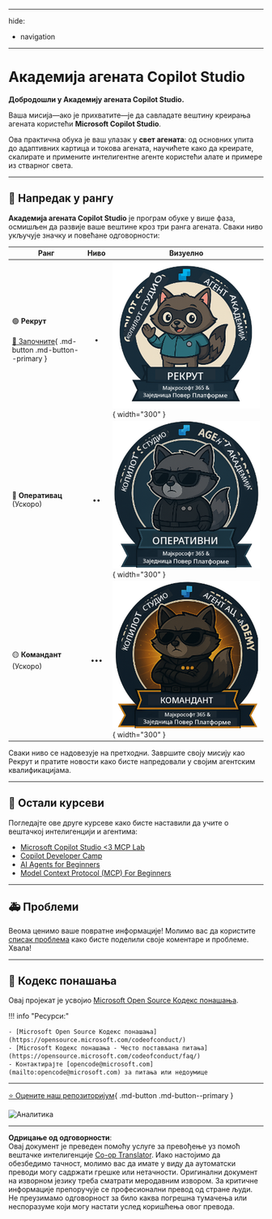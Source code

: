<!--
CO_OP_TRANSLATOR_METADATA:
{
  "original_hash": "15e57e059ce7689d602d7853187235cd",
  "translation_date": "2025-10-20T22:41:08+00:00",
  "source_file": "docs/index.md",
  "language_code": "sr"
}
-->
---
hide:
- navigation
---

# Академија агената Copilot Studio

**Добродошли у Академију агената Copilot Studio.**  

Ваша мисија—ако је прихватите—је да савладате вештину креирања агената користећи **Microsoft Copilot Studio**.

Ова практична обука је ваш улазак у **свет агената**: од основних упита до адаптивних картица и токова агената, научићете како да креирате, скалирате и примените интелигентне агенте користећи алате и примере из стварног света.

---

## 🏅 Напредак у рангу

**Академија агената Copilot Studio** је програм обуке у више фаза, осмишљен да развије ваше вештине кроз три ранга агената. Сваки ниво укључује значку и повећане одговорности:

| Ранг             | Ниво | Визуелно |
|------------------|:-----:|--------|
| 🟢 **Рекрут**</br></br>[🚀 Започните](https://aka.ms/agent-academy-recruit){ .md-button .md-button--primary }     | •     | ![Значка Рекрут](../../../translated_images/mcs-agent-academy-recruit-badge.ae42fcac011188229cda7c92da096df498ae9d647b2f66c6edf16befbbcbb339.sr.png){ width="300" }     |
| 🔵 **Оперативац**</br>(Ускоро)   | ••    | ![Значка Оперативац](../../../translated_images/mcs-agent-academy-operative-badge.1366e342a9b895d01f94429b640bca24ed169dbcb9dc099ba149b92825c7a0ac.sr.png){ width="300" } |
| 🟡 **Командант**</br>(Ускоро)    | •••   | ![Значка Командант](../../../translated_images/mcs-agent-academy-commander-badge.a62ed6b9c3c9bf697286fbfd692b3dddc69a95d0d519b8776667a7bd50e2a183.sr.png){ width="300" } |

Сваки ниво се надовезује на претходни. Завршите своју мисију као Рекрут и пратите новости како бисте напредовали у својим агентским квалификацијама.

---

## 🎒 Остали курсеви

Погледајте ове друге курсеве како бисте наставили да учите о вештачкој интелигенцији и агентима:

- [Microsoft Copilot Studio <3 MCP Lab](https://aka.ms/mcsmcplab)
- [Copilot Developer Camp](https://microsoft.github.io/copilot-camp/)
- [AI Agents for Beginners](https://microsoft.github.io/ai-agents-for-beginners/)
- [Model Context Protocol (MCP) For Beginners](https://github.com/microsoft/mcp-for-beginners)

---

## 🚑 Проблеми

Веома ценимо ваше повратне информације! Молимо вас да користите [списак проблема](https://github.com/microsoft/agent-academy/issues) како бисте поделили своје коментаре и проблеме. Хвала!

---

## 📜 Кодекс понашања

Овај пројекат је усвојио [Microsoft Open Source Кодекс понашања](https://opensource.microsoft.com/codeofconduct/).

!!! info "Ресурси:"

    - [Microsoft Open Source Кодекс понашања](https://opensource.microsoft.com/codeofconduct/)
    - [Microsoft Кодекс понашања - Често постављана питања](https://opensource.microsoft.com/codeofconduct/faq/)
    - Контактирајте [opencode@microsoft.com](mailto:opencode@microsoft.com) за питања или недоумице

---

[⭐️ Оцените наш репозиторијум](https://github.com/microsoft/agent-academy){ .md-button .md-button--primary }

<!-- markdownlint-disable-next-line MD033 -->
<img src="https://m365-visitor-stats.azurewebsites.net/agent-academy/index" alt="Аналитика" />

---

**Одрицање од одговорности**:  
Овај документ је преведен помоћу услуге за превођење уз помоћ вештачке интелигенције [Co-op Translator](https://github.com/Azure/co-op-translator). Иако настојимо да обезбедимо тачност, молимо вас да имате у виду да аутоматски преводи могу садржати грешке или нетачности. Оригинални документ на изворном језику треба сматрати меродавним извором. За критичне информације препоручује се професионални превод од стране људи. Не преузимамо одговорност за било каква погрешна тумачења или неспоразуме који могу настати услед коришћења овог превода.